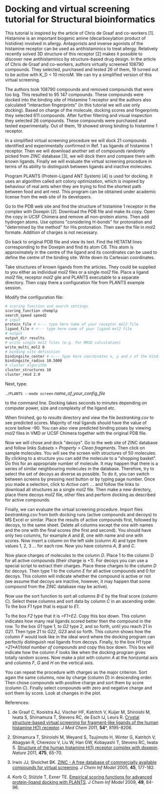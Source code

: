 # Docking and virtual screening tutorial for Structural bioinformatics

This tutorial is inspired by the article of Chris de Graaf and co-workers [1]. Histamine is an
important biogenic amine (decarboxylation product of histidine) involved in allergy. Antagonists
and inverse agonists of the histamine receptor can be used as antihistaminics to treat allergy.
Relatively recently solved 3D structure of this receptor [2] makes it possible to discover new
antihistaminics by structure-based drug design. In the article of Chris de Graaf and co-workers,
authors virtually screened 108790 compounds. They selected, purchased and tested 26 of them, 19
turned out to be active with K_D < 10 microM. We can try a simplified version of this virtual
screening.

The authors took 108790 compounds and removed compounds that were too big. This resulted to 95
147 compounds. These compounds were docked into the binding site of Histamine 1 receptor
and the authors also calculated "interaction fingerprints" (in this tutorial we will use only docking).
Based on charge of the molecule, docking scores and fingerprints they selected 611 compounds.
After further filtering and visual inspection they selected 26 compounds. These compounds were
purchased and tested experimentally. Out of them, 19 showed strong binding to histamine 1 receptor.

In a simplified virtual screening procedure we will dock 21 compounds identified and
experimentally confirmed in Ref. 1 as ligands of histamine 1 receptor. Then we will download
another set of compounds randomly picked from ZINC database [3], we will dock them and
compare them with known ligands. Finally we will evaluate the virtual screening procedure in terms
of its ability to distinguish between ligands and inactive molecules.

Program PLANTS (Protein-Ligand ANT System) [4] is used for docking. It uses an algorithm
called ant colony optimization, which is inspired by behaviour of real ants when they are trying to
find the shortest path between food and ant nest. This program can be obtained under academic
license from the web site of its developers.

Go to the PDB web site and find the structure of histamine 1 receptor in the complex with
Doxepin [2]. Download the PDB file and make its copy. Open the copy in UCSF Chimera and
remove all non-protein atoms. Then add hydrogen atoms. Use options "considering H-bonds" for
protonation and "determined by the method" for His protonation. Then save the file in mol2
formate. Addition of charges is not necessary.

Go back to original PDB file and view its text. Find the HETATM lines corresponding to the
Doxepin and find its atom C6. This atom is approximately in the centre of the ligand and its
coordinates can be used to define the centre of the binding site. Write down its Cartesian
coordinates.

Take structures of known ligands from the articles. They could be supplied to you either as
individual *mol2* files or a single *mol2* file. Place a ligand *mol2* file, receptor *mol2*
gile and PLANTS executable to a separate directory. Then copy there a configuration file
from PLANTS example session. 

Modify the configuration file:
```bash
# scoring function and search settings 
scoring_function chemplp 
search_speed speed2 
# input 
protein_file # <--- type here name of your receptor mol2 file
ligand_file # <--- type here name of your ligand mol2 file
# output 
output_dir results 
# write single mol2 files (e.g. for RMSD calculation) 
write_multi_mol2 0 
# binding site definition 
bindingsite_center # <--- type here coordinates x, y and z of the binding site centre
bindingsite_radius 10.5000 
# cluster algorithm 
cluster_structures 10 
cluster_rmsd 2.0
```

Next, type:

`./PLANTS --mode screen` *name_of_your_config_file*

to the command line. Docking takes seconds to minutes depending on computer power, size and
complexity of the ligand etc.

When finished, go to *results* directory and view the file *bestranking.csv* to see predicted
scores. Majority of real ligands should have the value of score bellow –90. You can also view
predicted binding poses by viewing *mol2* files in VMD or UCSF Chimera together with the original
PDB file.

Now we will chose and dock "decoys". Go to the web site of ZINC database and follow links
*Subsets > Property > Clean fragments*. Then click on sample molecules. You will see the screen
with structures of 50 molecules. By clicking to a structure you can add the molecule to a "shopping
basket". Do this for an appropriate number of molecule. It may happen that there is a series of
similar neighbouring molecules in the database. Therefore, try to select the set of decoys as diverse
as possible. To do it, you can switch between screens by pressing *next* button or by typing page
number. Once you made a selection, click to *Active cart: ...* and follow the links to download all
structures as a single *mol2* file. Then make a new directory, place there decoys *mol2* file, other files
and perform docking as described for active compounds.

Finally, we can evaluate the virtual screening procedure. Import files *bestranking.csv* from
both docking runs (active compounds and decoys) to MS Excel or similar. Place the results of
active compounds first, followed by decoys, to the same sheet. Delete all columns except the one
with names and the one with the final scores (the first and second). You should have only two
columns, for example *A* and *B*, one with name and one with scores. Now insert a column on the left
side (column *A*) and type there values 1, 2, 3 ... for each row. Now you have columns *A*, *B* and 
*C*.

Now place charges of molecules to the column *D*. Place 1 to the column *D* for all active compounds
(their charge is +1). For decoys you can use a special script to extract their charges. Place these
charges to the column *D* for decoys. Then type 1 to the column *E* for all active compounds and 0
for decoys. This column will indicate whether the compound is active or not (we assume that
decoys are inactive, however, it may happen that some compound from the ZINC database may be
active).

Now use the sort function to sort all columns *B-E* by the final score (column *C*). Select these
columns and sort data by column *C* in an ascending order. To the box *F1* type that is equal to 
*E1*.

To the box *F2* type that it is *=F1+E2*. Copy this box down. This column indicates how many real
ligands scored better then the compound in the row. To the box *G1* type 1, to *G2* type 2, and so
forth, until you reach 21 in *G21*. Then type 21 to *G22*, *G23* and so forth. This column shows how
the column *F* would look like in the ideal word where the docking program can perfectly
distinguish real ligands from decoys. Finally, to the box *H1* type *=21\*A1/total number of
compounds* and copy this box down. This box will indicate how the column *F* looks like when the
docking program gives totally random scores. Now make a plot with column *A* at the horizontal
axis and columns *F*, *G* and *H* on the vertical axis.

You can repeat the procedure with charges as the major criterion. Sort again the same columns,
now by charge (column *D*) in descending order. Then chose compounds with positive charge and
sort them by score (column *C*). Finally select compounds with zero and negative charge and sort
them by score. Look at changes in the plot.

References:

1. de Graaf C, Kooistra AJ, Vischer HF, Katritch V, Kuijer M, Shiroishi M, Iwata S, Shimamura T,
Stevens RC, de Esch IJ, Leurs R. [Crystal structure-based virtual screening for fragment-like
ligands of the human histamine H(1) receptor](https://doi.org/10.1021/jm2011589).
*J Med Chem* 2011, **54***, 8195-8206.

2. Shimamura T, Shiroishi M, Weyand S, Tsujimoto H, Winter G, Katritch V, Abagyan R,
Cherezov V, Liu W, Han GW, Kobayashi T, Stevens RC, Iwata S. [Structure of the human 
histamine H(1) receptor complex with doxepin](https://doi.org/10.1038/nature10236).
*Nature* 2011, **475**, 65-70.

3. Irwin JJ, Shoichet BK. [ZINC - A free database of commercially available compounds for
virtual screening](https://doi.org/10.1021/ci049714%2B). *J Chem Inf Model* 2005, **45**, 177-182.

4. Korb O, Stützle T, Exner TE. [Empirical scoring functions for advanced protein-ligand docking 
with PLANTS](https://doi.org/10.1021/ci800298z). *J Chem Inf Model* 2009, **49**, 84-96.

